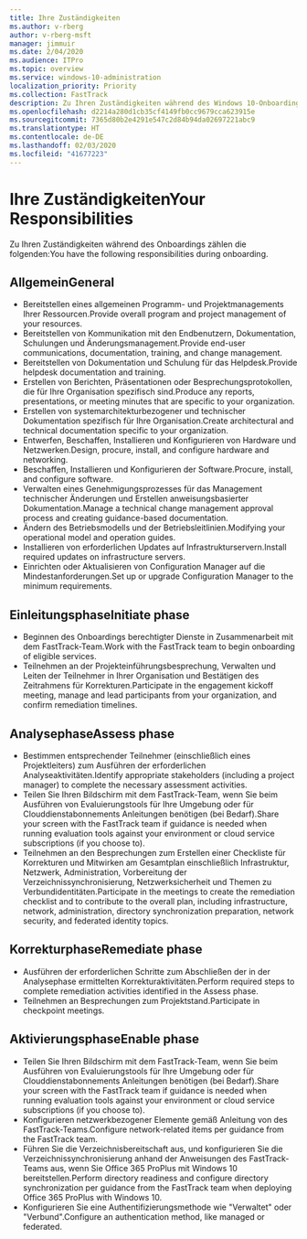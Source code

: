 ```yaml
---
title: Ihre Zuständigkeiten
ms.author: v-rberg
author: v-rberg-msft
manager: jimmuir
ms.date: 2/04/2020
ms.audience: ITPro
ms.topic: overview
ms.service: windows-10-administration
localization_priority: Priority
ms.collection: FastTrack
description: Zu Ihren Zuständigkeiten während des Windows 10-Onboardings zählen die folgenden.
ms.openlocfilehash: d2214a280d1cb35cf4149fb0cc9679cca623915e
ms.sourcegitcommit: 7365d80b2e4291e547c2d84b94da02697221abc9
ms.translationtype: HT
ms.contentlocale: de-DE
ms.lasthandoff: 02/03/2020
ms.locfileid: "41677223"
---
```

# <a name="your-responsibilities"></a><span data-ttu-id="790a5-103">Ihre Zuständigkeiten</span><span class="sxs-lookup"><span data-stu-id="790a5-103">Your Responsibilities</span></span>

<span data-ttu-id="790a5-104">Zu Ihren Zuständigkeiten während des Onboardings zählen die folgenden:</span><span class="sxs-lookup"><span data-stu-id="790a5-104">You have the following responsibilities during onboarding.</span></span>

## <a name="general"></a><span data-ttu-id="790a5-105">Allgemein</span><span class="sxs-lookup"><span data-stu-id="790a5-105">General</span></span>

- <span data-ttu-id="790a5-106">Bereitstellen eines allgemeinen Programm- und Projektmanagements Ihrer Ressourcen.</span><span class="sxs-lookup"><span data-stu-id="790a5-106">Provide overall program and project management of your resources.</span></span>
- <span data-ttu-id="790a5-107">Bereitstellen von Kommunikation mit den Endbenutzern, Dokumentation, Schulungen und Änderungsmanagement.</span><span class="sxs-lookup"><span data-stu-id="790a5-107">Provide end-user communications, documentation, training, and change management.</span></span>
- <span data-ttu-id="790a5-108">Bereitstellen von Dokumentation und Schulung für das Helpdesk.</span><span class="sxs-lookup"><span data-stu-id="790a5-108">Provide helpdesk documentation and training.</span></span>
- <span data-ttu-id="790a5-109">Erstellen von Berichten, Präsentationen oder Besprechungsprotokollen, die für Ihre Organisation spezifisch sind.</span><span class="sxs-lookup"><span data-stu-id="790a5-109">Produce any reports, presentations, or meeting minutes that are specific to your organization.</span></span>
- <span data-ttu-id="790a5-110">Erstellen von systemarchitekturbezogener und technischer Dokumentation spezifisch für Ihre Organisation.</span><span class="sxs-lookup"><span data-stu-id="790a5-110">Create architectural and technical documentation specific to your organization.</span></span>
- <span data-ttu-id="790a5-111">Entwerfen, Beschaffen, Installieren und Konfigurieren von Hardware und Netzwerken.</span><span class="sxs-lookup"><span data-stu-id="790a5-111">Design, procure, install, and configure hardware and networking.</span></span>
- <span data-ttu-id="790a5-112">Beschaffen, Installieren und Konfigurieren der Software.</span><span class="sxs-lookup"><span data-stu-id="790a5-112">Procure, install, and configure software.</span></span>
- <span data-ttu-id="790a5-113">Verwalten eines Genehmigungsprozesses für das Management technischer Änderungen und Erstellen anweisungsbasierter Dokumentation.</span><span class="sxs-lookup"><span data-stu-id="790a5-113">Manage a technical change management approval process and creating guidance-based documentation.</span></span>
- <span data-ttu-id="790a5-114">Ändern des Betriebsmodells und der Betriebsleitlinien.</span><span class="sxs-lookup"><span data-stu-id="790a5-114">Modifying your operational model and operation guides.</span></span>
- <span data-ttu-id="790a5-115">Installieren von erforderlichen Updates auf Infrastrukturservern.</span><span class="sxs-lookup"><span data-stu-id="790a5-115">Install required updates on infrastructure servers.</span></span>
- <span data-ttu-id="790a5-116">Einrichten oder Aktualisieren von Configuration Manager auf die Mindestanforderungen.</span><span class="sxs-lookup"><span data-stu-id="790a5-116">Set up or upgrade Configuration Manager to the minimum requirements.</span></span>

## <a name="initiate-phase"></a><span data-ttu-id="790a5-117">Einleitungsphase</span><span class="sxs-lookup"><span data-stu-id="790a5-117">Initiate phase</span></span>

- <span data-ttu-id="790a5-118">Beginnen des Onboardings berechtigter Dienste in Zusammenarbeit mit dem FastTrack-Team.</span><span class="sxs-lookup"><span data-stu-id="790a5-118">Work with the FastTrack team to begin onboarding of eligible services.</span></span>
- <span data-ttu-id="790a5-119">Teilnehmen an der Projekteinführungsbesprechung, Verwalten und Leiten der Teilnehmer in Ihrer Organisation und Bestätigen des Zeitrahmens für Korrekturen.</span><span class="sxs-lookup"><span data-stu-id="790a5-119">Participate in the engagement kickoff meeting, manage and lead participants from your organization, and confirm remediation timelines.</span></span>

## <a name="assess-phase"></a><span data-ttu-id="790a5-120">Analysephase</span><span class="sxs-lookup"><span data-stu-id="790a5-120">Assess phase</span></span>

- <span data-ttu-id="790a5-121">Bestimmen entsprechender Teilnehmer (einschließlich eines Projektleiters) zum Ausführen der erforderlichen Analyseaktivitäten.</span><span class="sxs-lookup"><span data-stu-id="790a5-121">Identify appropriate stakeholders (including a project manager) to complete the necessary assessment activities.</span></span>
- <span data-ttu-id="790a5-122">Teilen Sie Ihren Bildschirm mit dem FastTrack-Team, wenn Sie beim Ausführen von Evaluierungstools für Ihre Umgebung oder für Clouddienstabonnements Anleitungen benötigen (bei Bedarf).</span><span class="sxs-lookup"><span data-stu-id="790a5-122">Share your screen with the FastTrack team if guidance is needed when running evaluation tools against your environment or cloud service subscriptions (if you choose to).</span></span>
- <span data-ttu-id="790a5-123">Teilnehmen an den Besprechungen zum Erstellen einer Checkliste für Korrekturen und Mitwirken am Gesamtplan einschließlich Infrastruktur, Netzwerk, Administration, Vorbereitung der Verzeichnissynchronisierung, Netzwerksicherheit und Themen zu Verbundidentitäten.</span><span class="sxs-lookup"><span data-stu-id="790a5-123">Participate in the meetings to create the remediation checklist and to contribute to the overall plan, including infrastructure, network, administration, directory synchronization preparation, network security, and federated identity topics.</span></span>

## <a name="remediate-phase"></a><span data-ttu-id="790a5-124">Korrekturphase</span><span class="sxs-lookup"><span data-stu-id="790a5-124">Remediate phase</span></span>

- <span data-ttu-id="790a5-125">Ausführen der erforderlichen Schritte zum Abschließen der in der Analysephase ermittelten Korrekturaktivitäten.</span><span class="sxs-lookup"><span data-stu-id="790a5-125">Perform required steps to complete remediation activities identified in the Assess phase.</span></span>
- <span data-ttu-id="790a5-126">Teilnehmen an Besprechungen zum Projektstand.</span><span class="sxs-lookup"><span data-stu-id="790a5-126">Participate in checkpoint meetings.</span></span>

## <a name="enable-phase"></a><span data-ttu-id="790a5-127">Aktivierungsphase</span><span class="sxs-lookup"><span data-stu-id="790a5-127">Enable phase</span></span>

- <span data-ttu-id="790a5-128">Teilen Sie Ihren Bildschirm mit dem FastTrack-Team, wenn Sie beim Ausführen von Evaluierungstools für Ihre Umgebung oder für Clouddienstabonnements Anleitungen benötigen (bei Bedarf).</span><span class="sxs-lookup"><span data-stu-id="790a5-128">Share your screen with the FastTrack team if guidance is needed when running evaluation tools against your environment or cloud service subscriptions (if you choose to).</span></span>
- <span data-ttu-id="790a5-129">Konfigurieren netzwerkbezogener Elemente gemäß Anleitung von des FastTrack-Teams.</span><span class="sxs-lookup"><span data-stu-id="790a5-129">Configure network-related items per guidance from the FastTrack team.</span></span>
- <span data-ttu-id="790a5-130">Führen Sie die Verzeichnisbereitschaft aus, und konfigurieren Sie die Verzeichnissynchronisierung anhand der Anweisungen des FastTrack-Teams aus, wenn Sie Office 365 ProPlus mit Windows 10 bereitstellen.</span><span class="sxs-lookup"><span data-stu-id="790a5-130">Perform directory readiness and configure directory synchronization per guidance from the FastTrack team when deploying Office 365 ProPlus with Windows 10.</span></span>
- <span data-ttu-id="790a5-131">Konfigurieren Sie eine Authentifizierungsmethode wie "Verwaltet" oder "Verbund".</span><span class="sxs-lookup"><span data-stu-id="790a5-131">Configure an authentication method, like managed or federated.</span></span>







  

  

 